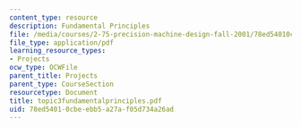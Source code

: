 ```yaml
---
content_type: resource
description: Fundamental Principles
file: /media/courses/2-75-precision-machine-design-fall-2001/78ed54010cbeebb5a27af05d734a26ad_topic3fundamentalprinciples.pdf
file_type: application/pdf
learning_resource_types:
- Projects
ocw_type: OCWFile
parent_title: Projects
parent_type: CourseSection
resourcetype: Document
title: topic3fundamentalprinciples.pdf
uid: 78ed5401-0cbe-ebb5-a27a-f05d734a26ad
---
```

